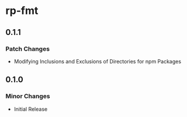 # rp-fmt

## 0.1.1

### Patch Changes

- Modifying Inclusions and Exclusions of Directories for npm Packages

## 0.1.0

### Minor Changes

- Initial Release
